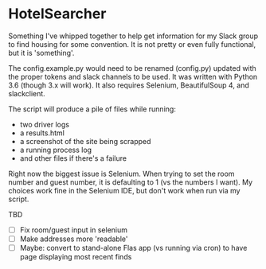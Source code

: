 # HotelSearcher

Something I've whipped together to help get information for my Slack group to find housing for some convention.  It is not pretty or even fully functional, but it is 'something'.

The config.example.py would need to be renamed (config.py) updated with the proper tokens and slack channels to be used.  It was written with Python 3.6 (though 3.x will work).  It also requires Selenium, BeautifulSoup 4, and slackclient.

The script will produce a pile of files while running:
* two driver logs
* a results.html
* a screenshot of the site being scrapped
* a running process log
* and other files if there's a failure

Right now the biggest issue is Selenium.  When trying to set the room number and guest number, it is defaulting to 1 (vs the numbers I want).  My choices work fine in the Selenium IDE, but don't work when run via my script.

TBD
- [ ] Fix room/guest input in selenium
- [ ] Make addresses more 'readable'
- [ ] Maybe: convert to stand-alone Flas app (vs running via cron) to have page displaying most recent finds
